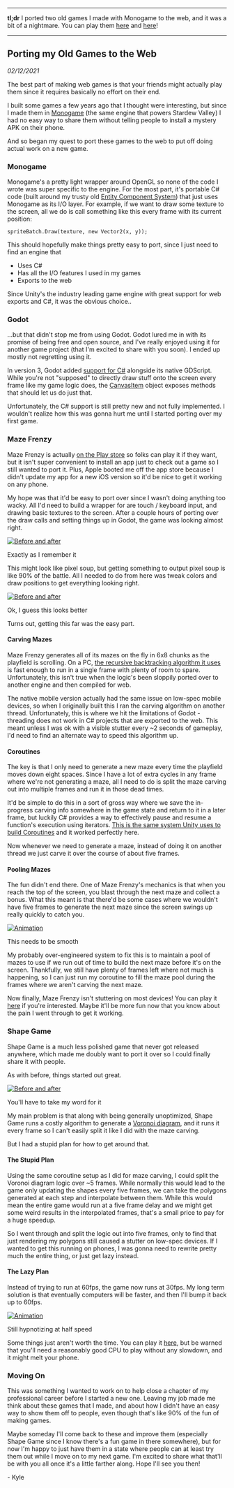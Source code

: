 <!--- Porting my Old Games to the Web -->
<!--- 02/12/2021 -->
<!--- Kyle Owsen -->
<!--- I ported two old games I made with Monogame to the web, and it was a bit of a nightmare. -->

---

**tl;dr** I ported two old games I made with Monogame to the web, and it was a bit of a nightmare. You can play them [here](https://static.kylebyte.com/maze) and [here](https://static.kylebyte.com/shape)!

---

## Porting my Old Games to the Web

*02/12/2021*

The best part of making web games is that your friends might actually play them since it requires basically no effort on their end.

I built some games a few years ago that I thought were interesting, but since I made them in [Monogame](https://www.monogame.net/) (the same engine that powers Stardew Valley) I had no easy way to share them without telling people to install a mystery APK on their phone.

And so began my quest to port these games to the web to put off doing actual work on a new game.

### Monogame

Monogame's a pretty light wrapper around OpenGL so none of the code I wrote was super specific to the engine. For the most part, it's portable C# code (built around my trusty old [Entity Component System](https://github.com/kowsen/Minotaur)) that just uses Monogame as its I/O layer. For example, if we want to draw some texture to the screen, all we do is call something like this every frame with its current position:

```
spriteBatch.Draw(texture, new Vector2(x, y));
```

This should hopefully make things pretty easy to port, since I just need to find an engine that

- Uses C#
- Has all the I/O features I used in my games
- Exports to the web

Since Unity's the industry leading game engine with great support for web exports and C#, it was the obvious choice..

### Godot

...but that didn't stop me from using Godot. Godot lured me in with its promise of being free and open source, and I've really enjoyed using it for another game project (that I'm excited to share with you soon). I ended up mostly not regretting using it.

In version 3, Godot added [support for C#](https://docs.godotengine.org/en/stable/getting_started/scripting/c_sharp/c_sharp_basics.html) alongside its native GDScript. While you're not "supposed" to directly draw stuff onto the screen every frame like my game logic does, the [CanvasItem](https://godotsharp.net/api/3.2.0/Godot.CanvasItem/) object exposes methods that should let us do just that.

Unfortunately, the C# support is still pretty new and not fully implemented. I wouldn't realize how this was gonna hurt me until I started porting over my first game.

### Maze Frenzy

Maze Frenzy is actually [on the Play store](https://play.google.com/store/apps/details?id=com.kylebyte.mazegame) so folks can play it if they want, but it isn't super convenient to install an app just to check out a game so I still wanted to port it. Plus, Apple booted me off the app store because I didn't update my app for a new iOS version so it'd be nice to get it working on any phone.

My hope was that it'd be easy to port over since I wasn't doing anything too wacky. All I'd need to build a wrapper for are touch / keyboard input, and drawing basic textures to the screen. After a couple hours of porting over the draw calls and setting things up in Godot, the game was looking almost right.

<div class="blog-image">
	<a href="/posts/assets/maze-before.png">
		<img src="/posts/assets/maze-before.png" alt="Before and after">
	</a>
	<p>Exactly as I remember it</p>
</div>

This might look like pixel soup, but getting something to output pixel soup is like 90% of the battle. All I needed to do from here was tweak colors and draw positions to get everything looking right.

<div class="blog-image">
	<a href="/posts/assets/maze-after.png">
		<img src="/posts/assets/maze-after.png" alt="Before and after">
	</a>
	<p>Ok, I guess this looks better</p>
</div>

Turns out, getting this far was the easy part.

#### Carving Mazes

Maze Frenzy generates all of its mazes on the fly in 6x8 chunks as the playfield is scrolling. On a PC, [the recursive backtracking algorithm it uses](https://weblog.jamisbuck.org/2011/2/7/maze-generation-algorithm-recap) is fast enough to run in a single frame with plenty of room to spare. Unfortunately, this isn't true when the logic's been sloppily ported over to another engine and then compiled for web.

The native mobile version actually had the same issue on low-spec mobile devices, so when I originally built this I ran the carving algorithm on another thread. Unfortunately, this is where we hit the limitations of Godot - threading does not work in C# projects that are exported to the web. This meant unless I was ok with a visible stutter every \~2 seconds of gameplay, I'd need to find an alternate way to speed this algorithm up.

#### Coroutines

The key is that I only need to generate a new maze every time the playfield moves down eight spaces. Since I have a lot of extra cycles in any frame where we're not generating a maze, all I need to do is split the maze carving out into multiple frames and run it in those dead times.

It'd be simple to do this in a sort of gross way where we save the in-progress carving info somewhere in the game state and return to it in a later frame, but luckily C# provides a way to effectively pause and resume a function's execution using iterators. [This is the same system Unity uses to build Coroutines](https://www.jacksondunstan.com/articles/3036) and it worked perfectly here.

Now whenever we need to generate a maze, instead of doing it on another thread we just carve it over the course of about five frames.

#### Pooling Mazes

The fun didn't end there. One of Maze Frenzy's mechanics is that when you reach the top of the screen, you blast through the next maze and collect a bonus. What this meant is that there'd be some cases where we wouldn't have five frames to generate the next maze since the screen swings up really quickly to catch you.

<div class="blog-image">
	<a href="/posts/assets/maze-animation.gif">
		<img src="/posts/assets/maze-animation.gif" alt="Animation">
	</a>
	<p>This needs to be smooth</p>
</div>

My probably over-engineered system to fix this is to maintain a pool of mazes to use if we run out of time to build the next maze before it's on the screen. Thankfully, we still have plenty of frames left where not much is happening, so I can just run my coroutine to fill the maze pool during the frames where we aren't carving the next maze.

Now finally, Maze Frenzy isn't stuttering on most devices! You can play it [here](https://static.kylebyte.com/maze) if you're interested. Maybe it'll be more fun now that you know about the pain I went through to get it working.

### Shape Game

Shape Game is a much less polished game that never got released anywhere, which made me doubly want to port it over so I could finally share it with people.

As with before, things started out great.

<div class="blog-image">
	<a href="/posts/assets/shape-before.png">
		<img src="/posts/assets/shape-before.png" alt="Before and after">
	</a>
	<p>You'll have to take my word for it</p>
</div>

My main problem is that along with being generally unoptimized, Shape Game runs a costly algorithm to generate a [Voronoi diagram](https://en.wikipedia.org/wiki/Voronoi_diagram), and it runs it every frame so I can't easily split it like I did with the maze carving.

But I had a stupid plan for how to get around that.

#### The Stupid Plan

Using the same coroutine setup as I did for maze carving, I could split the Voronoi diagram logic over \~5 frames. While normally this would lead to the game only updating the shapes every five frames, we can take the polygons generated at each step and interpolate between them. While this would mean the entire game would run at a five frame delay and we might get some weird results in the interpolated frames, that's a small price to pay for a huge speedup.

So I went through and split the logic out into five frames, only to find that just rendering my polygons still caused a stutter on low-spec devices. If I wanted to get this running on phones, I was gonna need to rewrite pretty much the entire thing, or just get lazy instead.

#### The Lazy Plan

Instead of trying to run at 60fps, the game now runs at 30fps. My long term solution is that eventually computers will be faster, and then I'll bump it back up to 60fps.

<div class="blog-image">
	<a href="/posts/assets/shape-animation.gif">
		<img src="/posts/assets/shape-animation.gif" alt="Animation">
	</a>
	<p>Still hypnotizing at half speed</p>
</div>

Some things just aren't worth the time. You can play it [here](https://static.kylebyte.com/shape), but be warned that you'll need a reasonably good CPU to play without any slowdown, and it might melt your phone.

### Moving On

This was something I wanted to work on to help close a chapter of my professional career before I started a new one. Leaving my job made me think about these games that I made, and about how I didn't have an easy way to show them off to people, even though that's like 90% of the fun of making games.

Maybe someday I'll come back to these and improve them (especially Shape Game since I know there's a fun game in there somewhere), but for now I'm happy to just have them in a state where people can at least try them out while I move on to my next game. I'm excited to share what that'll be with you all once it's a little farther along. Hope I'll see you then!

\- Kyle
